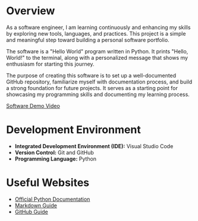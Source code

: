 # Overview

As a software engineer, I am learning continuously and enhancing my skills by exploring new tools, languages, and practices. This project is a simple and meaningful step toward building a personal software portfolio.

The software is a "Hello World" program written in Python. It prints "Hello, World!" to the terminal, along with a personalized message that shows my enthusiasm for starting this journey.

The purpose of creating this software is to set up a well-documented GitHub repository, familiarize myself with documentation process, and build a strong foundation for future projects. It serves as a starting point for showcasing my programming skills and documenting my learning process.

[Software Demo Video](https://zoom.us/clips/share/ZbhY88aNUAgKptkQZcmiE0TT_z9wF1FVvT64rAwN746UMoLGOlZ3q8xWzLqzn19yu_piGa8R.63KV9-m5OOwXWBvd)

# Development Environment

- **Integrated Development Environment (IDE):** Visual Studio Code
- **Version Control:** Git and GitHub
- **Programming Language:** Python

# Useful Websites

- [Official Python Documentation](https://docs.python.org/3/)
- [Markdown Guide](https://www.markdownguide.org/)
- [GitHub Guide](https://guides.github.com/)
